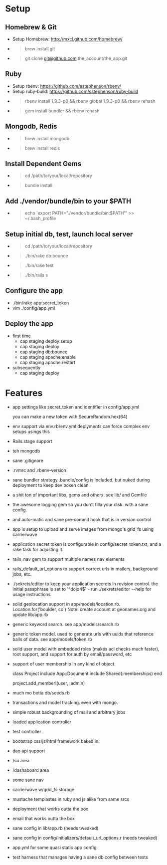 Setup
=====

Homebrew & Git
--------------
  * Setup Homebrew: http://mxcl.github.com/homebrew/
  * >brew install git
  * >git clone git@github.com:the_account/the_app.git

Ruby
----
  * Setup rbenv: https://github.com/sstephenson/rbenv/
  * Setup ruby-build: https://github.com/sstephenson/ruby-build
  * > rbenv install 1.9.3-p0 && rbenv global 1.9.3-p0 && rbenv rehash
  * > gem install bundler && rbenv rehash

Mongodb, Redis
-----------------------------
  * > brew install mongodb
  * > brew install redis

Install Dependent Gems
----------------------
  * > cd /path/to/your/local/repository
  * > bundle install

Add ./vendor/bundle/bin to your $PATH
-------------------------------------
  * > echo 'export PATH="./vendor/bundle/bin:$PATH"' >> ~/.bash_profile

Setup initial db, test, launch local server
-------------------------------------------
  * > cd /path/to/your/local/repository
  * > ./bin/rake db:bounce
  * > ./bin/rake test
  * > ./bin/rails s


Configure the app
-----------------
  * ./bin/rake app:secret_token
  * vim ./config/app.yml

Deploy the app
--------------
  * first time
    * cap staging deploy:setup
    * cap staging deploy
    * cap staging db:bounce
    * cap staging apache:enable
    * cap staging apache:restart
  * subsequently
    * cap staging deploy

Features
========

  * app settings like secret_token and identifier in config/app.yml

      you can make a new token with SecureRandom.hex(64)

  * env support via env.rb/env.yml deplyments can force complex env setups
    usings this

  * Rails.stage support

  * teh mongodb

  * sane .gitignore

  * .rvmrc and .rbenv-version

  * sane bundler strategy .bundle/config is included, but nuked during
    deployment to keep dev boxen clean

  * a shit ton of important libs, gems and others.  see lib/ and Gemfile

  * the awesome logging gem so you don't filla your disk.  with a sane config.

  * and auto-matic and sane pre-commit hook that is in version control

  * app is setup to upload and serve images from mongo's grid_fs using
    carrierwave

  * application secret token is configurable in config/secret_token.txt, and a
    rake task for adjusting it.

  * rails_nav gem to support multiple names nav elements

  * rails_default_url_options to support correct urls in mailers, background
    jobs, etc.

  * ./sekrets/editor to keep your application secrets in revision control.
    the initial passphrase is set to '^dojo4$' - run ./sekrets/editor --help
    for usage instructions

  * solid geolocation support in app/models/location.rb.
    Location.for('boulder, co')
    Note: create account at geonames.org and update lib/app.rb

  * generic keyword search.  see app/models/search.rb

  * generic token model.  used to generate urls with uuids that reference
    balls of data.  see app/models/token.rb

  * solid user model with embedded roles (makes acl checks much faster), root
    support, and support for auth by email/password, etc

  * support of user membership in any kind of object.

      class Project include App::Document include Shared(:memberships) end

      project.add_member!(user, :admin)

  * much mo betta db/seeds.rb

  * transactions and model tracking.  even with mongo.

  * simple robust backgrounding of mail and arbitrary jobs

  * loaded application controller

  * test controller

  * bootstrap css/js/html framework baked in.

  * dao api support

  * /su area

  * /dashaboard area

  * some sane nav

  * carrierwave w/grid_fs storage

  * mustache templastes in ruby and js alike from same srcs

  * deployment that works outta the box

  * email that works outta the box
  
  * sane config in lib/app.rb (needs tweaked)

  * sane config in config/initializers/default_url_options.r (needs tweaked)

  * app.yml for some quasi static app config

  * test harness that manages having a sane db config between tests
 
